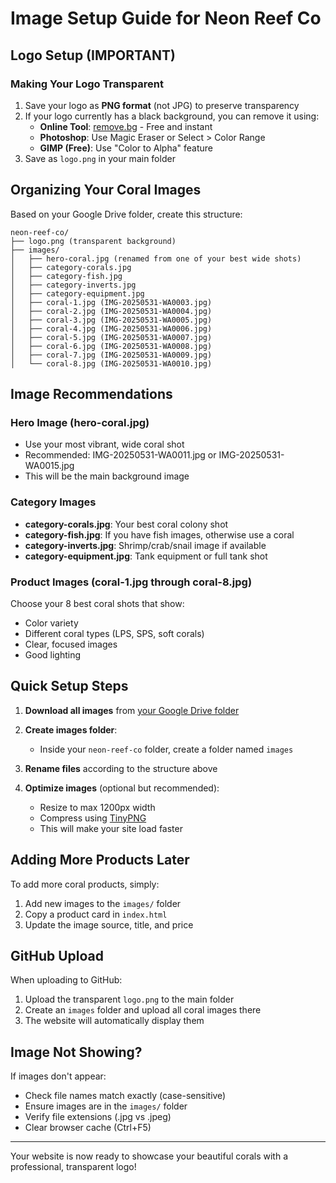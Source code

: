 # Image Setup Guide for Neon Reef Co

## Logo Setup (IMPORTANT)

### Making Your Logo Transparent
1. Save your logo as **PNG format** (not JPG) to preserve transparency
2. If your logo currently has a black background, you can remove it using:
   - **Online Tool**: [remove.bg](https://www.remove.bg/) - Free and instant
   - **Photoshop**: Use Magic Eraser or Select > Color Range
   - **GIMP (Free)**: Use "Color to Alpha" feature
3. Save as `logo.png` in your main folder

## Organizing Your Coral Images

Based on your Google Drive folder, create this structure:

```
neon-reef-co/
├── logo.png (transparent background)
├── images/
│   ├── hero-coral.jpg (renamed from one of your best wide shots)
│   ├── category-corals.jpg 
│   ├── category-fish.jpg
│   ├── category-inverts.jpg
│   ├── category-equipment.jpg
│   ├── coral-1.jpg (IMG-20250531-WA0003.jpg)
│   ├── coral-2.jpg (IMG-20250531-WA0004.jpg)
│   ├── coral-3.jpg (IMG-20250531-WA0005.jpg)
│   ├── coral-4.jpg (IMG-20250531-WA0006.jpg)
│   ├── coral-5.jpg (IMG-20250531-WA0007.jpg)
│   ├── coral-6.jpg (IMG-20250531-WA0008.jpg)
│   ├── coral-7.jpg (IMG-20250531-WA0009.jpg)
│   └── coral-8.jpg (IMG-20250531-WA0010.jpg)
```

## Image Recommendations

### Hero Image (hero-coral.jpg)
- Use your most vibrant, wide coral shot
- Recommended: IMG-20250531-WA0011.jpg or IMG-20250531-WA0015.jpg
- This will be the main background image

### Category Images
- **category-corals.jpg**: Your best coral colony shot
- **category-fish.jpg**: If you have fish images, otherwise use a coral
- **category-inverts.jpg**: Shrimp/crab/snail image if available
- **category-equipment.jpg**: Tank equipment or full tank shot

### Product Images (coral-1.jpg through coral-8.jpg)
Choose your 8 best coral shots that show:
- Color variety
- Different coral types (LPS, SPS, soft corals)
- Clear, focused images
- Good lighting

## Quick Setup Steps

1. **Download all images** from [your Google Drive folder](https://drive.google.com/drive/folders/1Fv0h8VMPhkSmNno-NZB8lbt9MQPvudZl?usp=sharing)

2. **Create images folder**: 
   - Inside your `neon-reef-co` folder, create a folder named `images`

3. **Rename files** according to the structure above

4. **Optimize images** (optional but recommended):
   - Resize to max 1200px width
   - Compress using [TinyPNG](https://tinypng.com/)
   - This will make your site load faster

## Adding More Products Later

To add more coral products, simply:
1. Add new images to the `images/` folder
2. Copy a product card in `index.html`
3. Update the image source, title, and price

## GitHub Upload

When uploading to GitHub:
1. Upload the transparent `logo.png` to the main folder
2. Create an `images` folder and upload all coral images there
3. The website will automatically display them

## Image Not Showing?

If images don't appear:
- Check file names match exactly (case-sensitive)
- Ensure images are in the `images/` folder
- Verify file extensions (.jpg vs .jpeg)
- Clear browser cache (Ctrl+F5)

---

Your website is now ready to showcase your beautiful corals with a professional, transparent logo! 
